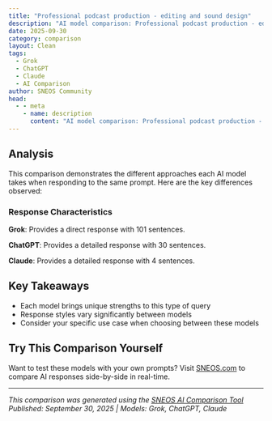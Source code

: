 ```yaml
---
title: "Professional podcast production - editing and sound design"
description: "AI model comparison: Professional podcast production - editing and sound design..."
date: 2025-09-30
category: comparison
layout: Clean
tags:
  - Grok
  - ChatGPT
  - Claude
  - AI Comparison
author: SNEOS Community
head:
  - - meta
    - name: description
      content: "AI model comparison: Professional podcast production - editing and sound design..."
---
```


<ChatComparison
  title="Professional podcast production - editing and sound design"
  prompt="Professional podcast production - editing and sound design"
  :responses='{"Grok": "Professional podcast production, particularly in editing and sound design, is a critical aspect of creating a high-quality, engaging podcast that stands out in a crowded market. Below, I\u0027ll break down the key components of editing and sound design, along with best practices, tools, and tips for achieving a polished result.\n\n---\n\n### **1. Podcast Editing**\nEditing is the process of refining raw audio recordings to ensure clarity, coherence, and professionalism. It involves removing unwanted content, improving flow, and enhancing the listener\u0027s experience.\n\n#### **Key Steps in Podcast Editing:**\n- **Initial Cleanup:**\n - Remove filler words (\u0022um,\u0022 \u0022ah,\u0022 \u0022like\u0022) if they disrupt the flow, but retain some for authenticity if they reflect the speaker\u2019s personality.\n - Cut out long pauses, irrelevant tangents, or off-topic discussions.\n - Eliminate background noise, clicks, pops, and other audio artifacts using noise reduction tools.\n- **Content Structuring:**\n - Organize the episode to follow a logical flow (e.g., intro, main discussion, outro).\n - Add or rearrange segments for better storytelling or pacing.\n- **Leveling and Normalization:**\n - Adjust volume levels so all speakers are at a consistent level (use compression to balance dynamics).\n - Normalize the audio to a standard loudness level (industry standard for podcasts is typically -23 LUFS as per the Loudness Recommendation EBU R128).\n- **Timing and Pacing:**\n - Tighten gaps between sentences or segments to maintain energy without sounding rushed.\n - Ensure transitions between topics or speakers are smooth.\n- **Adding Elements:**\n - Insert intros, outros, ads, or sponsor messages (ensure they\u2019re at the correct volume).\n - Add music beds or sound effects (more on this in sound design below).\n\n#### **Editing Tools:**\n- **Digital Audio Workstations (DAWs):**\n - **Audacity** (free, beginner-friendly): Great for basic editing and noise reduction.\n - **Adobe Audition** (professional-grade): Offers advanced features like multitrack editing and noise restoration.\n - **Reaper** (affordable, customizable): Popular for detailed editing and sound design.\n - **Logic Pro X** or **Pro Tools** (high-end): Industry standards for professional audio production.\n- **Podcast-Specific Platforms:**\n - **Descript**: Allows text-based audio editing, ideal for content-heavy edits.\n - **Hindenburg Journalist**: Designed for spoken-word audio with auto-leveling features.\n\n#### **Best Practices for Editing:**\n- Always work with a backup of the raw audio to avoid accidental data loss.\n- Listen with headphones to catch subtle issues like mouth clicks or low-level noise.\n- Aim for a natural sound; over-editing can make conversations sound robotic.\n- Use crossfades to smooth out cuts and avoid abrupt transitions.\n- Export in high-quality formats ( WAV for final mixes, MP3 at 128-192 kbps for distribution).\n\n---\n\n### **2. Sound Design for Podcasts**\nSound design enhances the listening experience by adding depth, emotion, and branding through music, sound effects, and atmospheric elements. It helps immerse the audience and supports the storytelling.\n\n#### **Key Elements of Sound Design:**\n- **Intro/Outro Music:**\n - Create or source royalty-free music that reflects the podcast\u2019s tone (e.g., upbeat for a comedy podcast, cinematic for a true crime show).\n - Ensure music fades in and out smoothly and doesn\u2019t overpower the voice.\n- **Background Music:**\n - Use subtle background tracks during storytelling segments to evoke emotion or build tension.\n - Keep music low in the mix (typically -20 to -30 dB below voice levels) to avoid distraction.\n- **Sound Effects (SFX):**\n - Add relevant sound effects to enhance storytelling (e.g., footsteps for a narrative scene, phone ringing for a dramatized moment).\n - Use sparingly to avoid overwhelming the listener.\n- **Segues and Transitions:**\n - Use short musical stings or ambient sounds to signal a change in topic or segment.\n - Ensure transitions are consistent in style and volume.\n- **Branding Elements:**\n - Incorporate signature sounds or jingles that listeners associate with your podcast.\n - Use a consistent intro/outro format for brand recognition.\n\n#### **Sound Design Tools and Resources:**\n- **Royalty-Free Music Libraries:**\n - **Epidemic Sound**, **Artlist**, or **AudioJungle**: Affordable, high-quality music and SFX.\n - **Free Music Archive** or **Incompetech**: Free music with creative commons licenses (check usage terms).\n- **Sound Effect Libraries:**\n - **Freesound.org**: Free community-sourced sound effects.\n - **Zapsplat** or **SoundBible**: Free and premium SFX.\n- **Mixing in DAWs:**\n - Use multitrack editing in tools like Adobe Audition or Reaper to layer music, SFX, and voice.\n - Apply EQ to separate frequencies (e.g., roll off low frequencies on music to prevent muddiness with voice).\n\n#### **Best Practices for Sound Design:**\n- Match the tone of the podcast: A serious interview podcast may only need subtle music, while a narrative podcast can have immersive soundscapes.\n- Maintain a clean audio spectrum: Use EQ to ensure voice, music, and SFX don\u2019t clash (e.g., prioritize voice in the 100-300 Hz range).\n- Test on different playback devices (headphones, car speakers, phone speakers) to ensure the mix translates well.\n- Respect copyrights: Always use licensed or royalty-free assets to avoid legal issues.\n\n---\n\n### **3. Workflow for Professional Podcast Production**\n1. **Pre-Production:**\n - Plan the episode structure and script (if applicable).\n - Test recording equipment and environment for optimal sound quality.\n2. **Recording:**\n - Use high-quality microphones and record in a treated space to minimize background noise.\n - Record separate tracks for each speaker if possible for easier editing.\n3. **Post-Production (Editing and Sound Design):**\n - Import raw audio into your DAW or editing software.\n - Clean up audio (noise removal, leveling).\n - Edit for content and pacing.\n - Add music, SFX, and transitions.\n - Mix and master to meet loudness standards (-23 LUFS).\n4. **Export and Distribution:**\n - Export the final episode as an MP3 (128-192 kbps for optimal size and quality).\n - Upload to hosting platforms like Libsyn, Podbean, or Anchor.\n - Include metadata (episode title, description, tags) for discoverability.\n\n---\n\n### **4. Enhancing Quality with Advanced Techniques**\n- **Noise Reduction:** Use tools like iZotope RX for advanced noise removal (e.g., hums, room tone).\n- **Vocal Enhancement:** Apply subtle de-essing to reduce harsh \u201Cs\u201D sounds and use EQ to boost clarity (add warmth around 200 Hz, brightness around 3-5 kHz).\n- **Automation:** Automate volume levels for music fades or dialogue adjustments instead of manual edits for a smoother result.\n- **Mastering:** Use limiters to prevent clipping and ensure consistent loudness across episodes.\n\n---\n\n### **5. Tips for Efficiency and Consistency**\n- Create templates in your DAW with pre-set EQ, compression, and track layouts for recurring elements (intro/outro music, voice settings).\n- Batch-process common tasks like noise reduction or normalization for multiple episodes.\n- Develop a style guide for your podcast (e.g., how much filler to cut, music style, transition length) to maintain consistency.\n- Outsource if needed: If time or skill is a constraint, hire freelance editors or sound designers on platforms like Upwork or Fiverr.\n\n---\n\n### **6. Common Mistakes to Avoid**\n- Over-editing: Cutting too much can make dialogue sound unnatural.\n- Ignoring loudness standards: Inconsistent volume levels can frustrate listeners.\n- Poor music choices: Avoid overly loud or repetitive tracks that distract from the content.\n- Neglecting metadata: Proper tagging and show notes improve discoverability on platforms like Apple Podcasts or Spotify.\n\n---\n\nBy combining meticulous editing with intentional sound design, you can elevate your podcast to professional standards, retain listeners, and build a loyal audience. If you have specific questions about tools, workflows, or a particular podcast genre (e.g., narrative, interview, true crime), feel free to ask!", "ChatGPT": "Certainly! Here\u2019s an overview of professional podcast production focusing on editing and sound design:\n\n### Podcast Editing\n\n**1. Planning and Organization** \n- **Prepare a Script or Outline:** Even if the show is conversational, having topics and segments planned helps streamline editing. \n- **Collect Raw Audio:** Record all segments using high-quality microphones in a quiet environment to minimize background noise.\n\n**2. Editing Workflow** \n- **Import Audio Files:** Use a Digital Audio Workstation (DAW) like Adobe Audition, Audacity, Reaper, or Logic Pro. \n- **Clean Up Audio:** Remove ums, ahs, long pauses, clicks, and any mistakes or background noises. Tools like iZotope RX can be helpful. \n- **Arrange Content:** Cut and organize segments logically, remove filler, and tighten conversations to keep listener engagement. \n- **Leveling and Balancing:** Adjust volume levels to ensure consistent loudness across speakers and segments. Use tools like normalization and compression. \n- **Noise Reduction:** Apply noise gates and spectral repair if necessary to remove hum, hiss, or other unwanted sounds.\n\n**3. Finalizing the Edit** \n- **Add Intros, Outros, and Bumpers:** Incorporate music or voiceovers for branding and smooth transitions. \n- **Metadata and ID3 Tags:** Add episode titles, descriptions, artwork, and other metadata for proper display in podcast apps. \n- **Export Settings:** Export in the correct format (usually MP3 or AAC) at appropriate bitrates (typically 96-192 kbps for speech).\n\n---\n\n### Podcast Sound Design\n\n**1. Music and Atmosphere** \n- **Intro and Outro Music:** Select or produce theme music that matches the podcast\u2019s tone and brand identity. \n- **Background Ambience and Soundscapes:** Use subtle background sounds or atmospheres during storytelling to enhance immersion without overpowering dialogue.\n\n**2. Sound Effects** \n- **Transitions and Bumpers:** Use sound effects or musical stings between segments to create smooth transitions. \n- **Dramatic Emphasis:** Add sound effects to reinforce storytelling moments or highlight key points. Ensure they are appropriate and not distracting.\n\n**3. Mixing and Mastering** \n- **EQ and Compression:** Apply equalization to ensure clarity in voices, cutting muddiness or harsh frequencies. Use compression to even out dynamics. \n- **Stereo Imaging:** Keep voices typically centered; use stereo effects selectively for music or ambience. \n- **Loudness Standards:** Master episodes to meet loudness standards (around -16 LUFS for stereo podcasts on most platforms) to ensure consistent playback volume.\n\n---\n\n### Tools and Resources\n\n- **DAWs:** Adobe Audition, Audacity (free), Reaper, GarageBand, Logic Pro \n- **Plugins:** iZotope RX (noise reduction), Waves plugins (compression, EQ), FabFilter \n- **Stock Music and SFX:** Epidemic Sound, Artlist, FreeSound.org, AudioJungle \n- **Hosting Platforms:** Libsyn, Anchor, Podbean, Buzzsprout\n\n---\n\n### Tips for High-Quality Production\n\n- Record in a quiet, treated space to minimize post-production cleanup \n- Use pop filters and quality microphones for clear dialogue \n- Keep edits natural to maintain authentic flow and energy \n- Regularly back up session files and raw recordings \n- Solicit listener feedback to adjust pacing, sound design, and editing style \n\nIf you want, I can provide a step-by-step guide on any part or recommend software suited for your needs!", "Claude": "Here\u0027s a comprehensive guide to professional podcast production, covering both editing and sound design:\n\n## Pre-Production Setup\n\n### Recording Standards\n- **Sample Rate**: 44.1 kHz or 48 kHz\n- **Bit Depth**: 24-bit minimum\n- **Format**: WAV or AIFF (uncompressed)\n- **Environment**: Treated room or quiet space\n- **Backup**: Always record backup audio\n\n### Essential Equipment\n- Quality microphones (dynamic or condenser)\n- Audio interface\n- Closed-back headphones\n- Pop filters and shock mounts\n- Acoustic treatment\n\n## Audio Editing Workflow\n\n### 1. Organization\n- Create consistent file naming conventions\n- Set up project templates\n- Import and sync all audio sources\n- Create backup copies\n\n### 2. Basic Editing\n- **Noise Reduction**: Remove background hiss/hum\n- **Gate/Expander**: Eliminate bleed between speakers\n- **Cut Dead Air**: Remove long pauses and \u0022ums\u0022\n- **Level Matching**: Balance speaker volumes\n- **Cross-fading**: Smooth transitions between cuts\n\n### 3. Advanced Processing\n- **EQ**: Enhance voice clarity, reduce muddiness\n- **Compression**: Even out dynamic range\n- **De-essing**: Control harsh sibilant sounds\n- **Normalization**: Consistent loudness levels\n\n## Sound Design Elements\n\n### Music Integration\n- **Intro/Outro**: Branded theme music\n- **Transitions**: Musical bridges between segments\n- **Beds**: Subtle background music during speech\n- **Stingers**: Short musical punctuation\n\n### Sound Effects\n- **Ambient Sounds**: Subtle atmosphere\n- **Transition Effects**: Whooshes, sweeps\n- **Emphasis**: Sound punctuation for key points\n- **Branding**: Consistent sonic elements\n\n## Technical Standards\n\n### Loudness Specifications\n- **Integrated LUFS**: -16 to -20 LUFS\n- **True Peak**: Below -1 dBTP\n- **Dynamic Range**: Maintain 6-10 LU\n\n### Quality Control\n- **Frequency Response**: Full, balanced spectrum\n- **Phase Coherence**: Mono compatibility\n- **Artifact Check**: No digital distortion or clicks\n- **Consistency**: Uniform sound throughout\n\n## Professional Software Options\n\n### DAWs (Digital Audio Workstations)\n- **Pro Tools**: Industry standard\n- **Reaper**: Cost-effective, powerful\n- **Adobe Audition**: Excellent spectral editing\n- **Logic Pro**: Mac-based, built-in effects\n- **Hindenburg Pro**: Journalism-focused\n\n### Specialized Plugins\n- **iZotope RX**: Advanced audio repair\n- **FabFilter Pro-Q**: Precise EQ\n- **Waves plugins**: Comprehensive processing\n- **Plugin Alliance**: Vintage-modeled gear\n\n## Workflow Optimization\n\n### Templates and Presets\n- Create standardized project templates\n- Save frequently used effect chains\n- Develop consistent processing presets\n- Build sound effect libraries\n\n### Batch Processing\n- Apply similar treatments to multiple episodes\n- Use scripting for repetitive tasks\n- Automate file conversion and export\n- Standardize metadata embedding\n\n## Common Issues and Solutions\n\n### Audio Problems\n- **Room Echo**: Use noise reduction or re-record\n- **Uneven Levels**: Compression and automation\n- **Background Noise**: Spectral editing tools\n- **Phone Quality**: EQ enhancement, noise reduction\n\n### Editing Challenges\n- **Natural Flow**: Preserve conversational rhythm\n- **Breath Sounds**: Reduce but don\u0027t eliminate completely\n- **Multiple Speakers**: Clear separation and balance\n- **Content Cuts**: Smooth transitions without jarring edits\n\n## Delivery Specifications\n\n### Export Settings\n- **Format**: MP3 (128-192 kbps) or AAC\n- **Metadata**: Complete ID3 tags\n- **Artwork**: High-resolution cover art\n- **Chapter Markers**: For longer episodes\n\n### Distribution Optimization\n- **File Size**: Balance quality with download speed\n- **Compatibility**: Test across various players\n- **Streaming**: Optimize for platform requirements\n- **Archive**: Maintain high-quality masters\n\n## Best Practices\n\n### Efficiency Tips\n- Edit in stages (structure, then polish)\n- Use keyboard shortcuts extensively\n- Work with visual waveforms\n- Take regular breaks to maintain ear accuracy\n\n### Quality Assurance\n- Listen on multiple playback systems\n-"}' 
  published-date="17:11"
/>

## Analysis

This comparison demonstrates the different approaches each AI model takes when responding to the same prompt. Here are the key differences observed:

### Response Characteristics

**Grok**: Provides a direct response with 101 sentences. 

**ChatGPT**: Provides a detailed response with 30 sentences. 

**Claude**: Provides a detailed response with 4 sentences. 

## Key Takeaways

- Each model brings unique strengths to this type of query
- Response styles vary significantly between models
- Consider your specific use case when choosing between these models

## Try This Comparison Yourself

Want to test these models with your own prompts? Visit [SNEOS.com](https://sneos.com) to compare AI responses side-by-side in real-time.

---

*This comparison was generated using the [SNEOS AI Comparison Tool](https://sneos.com)*
*Published: September 30, 2025 | Models: Grok, ChatGPT, Claude*
